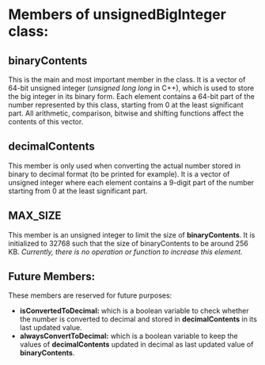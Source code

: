 # Members of unsignedBigInteger class:
## binaryContents
This is the main and most important member in the class. It is a vector of 64-bit unsigned integer (*unsigned long long* in C++),
which is used to store the big integer in its binary form. Each element contains a 64-bit part of the number represented by this
class, starting from 0 at the least significant part. All arithmetic, comparison, bitwise and shifting functions affect the
contents of this vector.

## decimalContents
This member is only used when converting the actual number stored in binary to decimal format (to be printed for example).
It is a vector of unsigned integer where each element contains a 9-digit part of the number starting from 0 at the least
significant part.

## MAX_SIZE
This member is an unsigned integer to limit the size of **binaryContents**. It is initialized to 32768 such that the size of
binaryContents to be around 256 KB. *Currently, there is no operation or function to increase this element.*

## Future Members:
These members are reserved for future purposes:
 - **isConvertedToDecimal:** which is a boolean variable to check whether the number is converted to decimal and stored in
 **decimalContents** in its last updated value.
 - **alwaysConvertToDecimal:**  which is a boolean variable to keep the values of **decimalContents** updated in decimal as
 last updated value of **binaryContents**.
